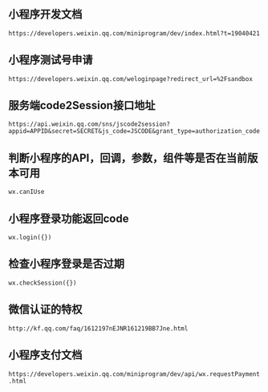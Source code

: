 ## 小程序开发文档
`https://developers.weixin.qq.com/miniprogram/dev/index.html?t=19040421`

## 小程序测试号申请
`https://developers.weixin.qq.com/weloginpage?redirect_url=%2Fsandbox`

## 服务端code2Session接口地址
`https://api.weixin.qq.com/sns/jscode2session?appid=APPID&secret=SECRET&js_code=JSCODE&grant_type=authorization_code`

## 判断小程序的API，回调，参数，组件等是否在当前版本可用
`wx.canIUse`

## 小程序登录功能返回code
`wx.login({})`

## 检查小程序登录是否过期
`wx.checkSession({})`

## 微信认证的特权
`http://kf.qq.com/faq/1612197nEJNR161219BB7Jne.html`

## 小程序支付文档
`https://developers.weixin.qq.com/miniprogram/dev/api/wx.requestPayment.html`